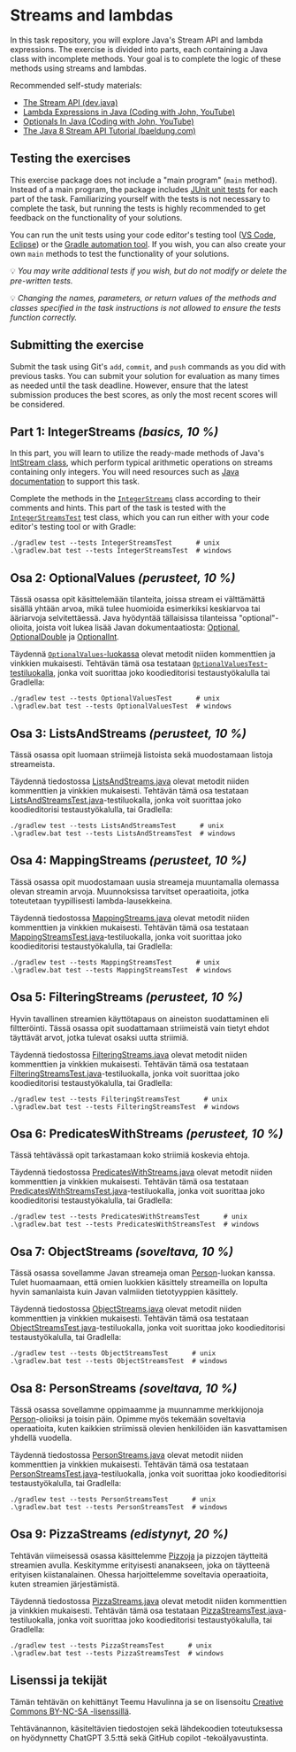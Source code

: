 # Streams and lambdas

In this task repository, you will explore Java's Stream API and lambda expressions. The exercise is divided into parts, each containing a Java class with incomplete methods. Your goal is to complete the logic of these methods using streams and lambdas.

Recommended self-study materials:

* [The Stream API (dev.java)](https://dev.java/learn/api/streams/)
* [Lambda Expressions in Java (Coding with John, YouTube)](https://youtu.be/tj5sLSFjVj4)
* [Optionals In Java (Coding with John, YouTube)](https://youtu.be/vKVzRbsMnTQ)
* [The Java 8 Stream API Tutorial (baeldung.com)](https://www.baeldung.com/java-8-streams)

## Testing the exercises

This exercise package does not include a "main program" (`main` method). Instead of a main program, the package includes [JUnit unit tests](./src/test/java/) for each part of the task. Familiarizing yourself with the tests is not necessary to complete the task, but running the tests is highly recommended to get feedback on the functionality of your solutions.

You can run the unit tests using your code editor's testing tool ([VS Code](https://code.visualstudio.com/docs/java/java-testing), [Eclipse](https://www.vogella.com/tutorials/JUnitEclipse/article.html)) or the [Gradle automation tool](https://docs.gradle.org/current/userguide/java_testing.html). If you wish, you can also create your own `main` methods to test the functionality of your solutions.

💡 *You may write additional tests if you wish, but do not modify or delete the pre-written tests.*

💡 *Changing the names, parameters, or return values of the methods and classes specified in the task instructions is not allowed to ensure the tests function correctly.*

## Submitting the exercise

Submit the task using Git's `add`, `commit`, and `push` commands as you did with previous tasks. You can submit your solution for evaluation as many times as needed until the task deadline. However, ensure that the latest submission produces the best scores, as only the most recent scores will be considered.

## Part 1: IntegerStreams *(basics, 10 %)*

In this part, you will learn to utilize the ready-made methods of Java's [IntStream class](https://docs.oracle.com/en/java/javase/17/docs/api/java.base/java/util/stream/IntStream.html), which perform typical arithmetic operations on streams containing only integers. You will need resources such as [Java documentation](https://docs.oracle.com/en/java/javase/17/docs/api/java.base/java/util/stream/IntStream.html) to support this task.

Complete the methods in the [`IntegerStreams`](./src/main/java/part01/IntegerStreams.java) class according to their comments and hints. This part of the task is tested with the [`IntegerStreamsTest`](./src/test/java/part01/IntegerStreamsTest.java) test class, which you can run either with your code editor's testing tool or with Gradle:

```
./gradlew test --tests IntegerStreamsTest      # unix
.\gradlew.bat test --tests IntegerStreamsTest  # windows
```

## Osa 2: OptionalValues *(perusteet, 10 %)*

Tässä osassa opit käsittelemään tilanteita, joissa stream ei välttämättä sisällä yhtään arvoa, mikä tulee huomioida esimerkiksi keskiarvoa tai ääriarvoja selvitettäessä. Java hyödyntää tällaisissa tilanteissa "optional"-olioita, joista voit lukea lisää Javan dokumentaatiosta: [Optional](https://docs.oracle.com/en/java/javase/17/docs/api/java.base/java/util/Optional.html), [OptionalDouble](https://docs.oracle.com/en/java/javase/17/docs/api/java.base/java/util/OptionalDouble.html) ja [OptionalInt](https://docs.oracle.com/en/java/javase/17/docs/api/java.base/java/util/OptionalInt.html).

Täydennä [`OptionalValues`-luokassa](./src/main/java/part02/OptionalValues.java) olevat metodit niiden kommenttien ja vinkkien mukaisesti. Tehtävän tämä osa testataan [`OptionalValuesTest`-testiluokalla](./src/test/java/part02/OptionalValuesTest.java), jonka voit suorittaa joko koodieditorisi testaustyökalulla tai Gradlella:

```
./gradlew test --tests OptionalValuesTest      # unix
.\gradlew.bat test --tests OptionalValuesTest  # windows
```

## Osa 3: ListsAndStreams *(perusteet, 10 %)*

Tässä osassa opit luomaan striimejä listoista sekä muodostamaan listoja streameista.

Täydennä tiedostossa [ListsAndStreams.java](./src/main/java/part03/ListsAndStreams.java) olevat metodit niiden kommenttien ja vinkkien mukaisesti. Tehtävän tämä osa testataan [ListsAndStreamsTest.java](./src/test/java/part03/ListsAndStreamsTest.java)-testiluokalla, jonka voit suorittaa joko koodieditorisi testaustyökalulla, tai Gradlella:

```
./gradlew test --tests ListsAndStreamsTest      # unix
.\gradlew.bat test --tests ListsAndStreamsTest  # windows
```

## Osa 4: MappingStreams *(perusteet, 10 %)*

Tässä osassa opit muodostamaan uusia streameja muuntamalla olemassa olevan streamin arvoja. Muunnoksissa tarvitset operaatioita, jotka toteutetaan tyypillisesti lambda-lausekkeina.

Täydennä tiedostossa [MappingStreams.java](./src/main/java/part04/MappingStreams.java) olevat metodit niiden kommenttien ja vinkkien mukaisesti. Tehtävän tämä osa testataan [MappingStreamsTest.java](./src/test/java/part04/MappingStreamsTest.java)-testiluokalla, jonka voit suorittaa joko koodieditorisi testaustyökalulla, tai Gradlella:
```
./gradlew test --tests MappingStreamsTest      # unix
.\gradlew.bat test --tests MappingStreamsTest  # windows
```

## Osa 5: FilteringStreams *(perusteet, 10 %)*

Hyvin tavallinen streamien käyttötapaus on aineiston suodattaminen eli filtteröinti. Tässä osassa opit suodattamaan striimeistä vain tietyt ehdot täyttävät arvot, jotka tulevat osaksi uutta striimiä.

Täydennä tiedostossa [FilteringStreams.java](./src/main/java/part05/FilteringStreams.java) olevat metodit niiden kommenttien ja vinkkien mukaisesti. Tehtävän tämä osa testataan [FilteringStreamsTest.java](./src/test/java/part05/FilteringStreamsTest.java)-testiluokalla, jonka voit suorittaa joko koodieditorisi testaustyökalulla, tai Gradlella:

```
./gradlew test --tests FilteringStreamsTest      # unix
.\gradlew.bat test --tests FilteringStreamsTest  # windows
```

## Osa 6: PredicatesWithStreams *(perusteet, 10 %)*

Tässä tehtävässä opit tarkastamaan koko striimiä koskevia ehtoja.

Täydennä tiedostossa [PredicatesWithStreams.java](./src/main/java/part06/PredicatesWithStreams.java) olevat metodit niiden kommenttien ja vinkkien mukaisesti. Tehtävän tämä osa testataan [PredicatesWithStreamsTest.java](./src/test/java/part06/PredicatesWithStreamsTest.java)-testiluokalla, jonka voit suorittaa joko koodieditorisi testaustyökalulla, tai Gradlella:

```
./gradlew test --tests PredicatesWithStreamsTest      # unix
.\gradlew.bat test --tests PredicatesWithStreamsTest  # windows
```

## Osa 7: ObjectStreams *(soveltava, 10 %)*

Tässä osassa sovellamme Javan streameja oman [Person](./src/main/java/person/Person.java)-luokan kanssa. Tulet huomaamaan, että omien luokkien käsittely streameilla on lopulta hyvin samanlaista kuin Javan valmiiden tietotyyppien käsittely.

Täydennä tiedostossa [ObjectStreams.java](./src/main/java/part07/ObjectStreams.java) olevat metodit niiden kommenttien ja vinkkien mukaisesti. Tehtävän tämä osa testataan [ObjectStreamsTest.java](./src/test/java/part07/ObjectStreamsTest.java)-testiluokalla, jonka voit suorittaa joko koodieditorisi testaustyökalulla, tai Gradlella:

```
./gradlew test --tests ObjectStreamsTest      # unix
.\gradlew.bat test --tests ObjectStreamsTest  # windows
```

## Osa 8: PersonStreams *(soveltava, 10 %)*

Tässä osassa sovellamme oppimaamme ja muunnamme merkkijonoja [Person](./src/main/java/person/Person.java)-olioiksi ja toisin päin. Opimme myös tekemään soveltavia operaatioita, kuten kaikkien striimissä olevien henkilöiden iän kasvattamisen yhdellä vuodella.

Täydennä tiedostossa [PersonStreams.java](./src/main/java/part08/PersonStreams.java) olevat metodit niiden kommenttien ja vinkkien mukaisesti. Tehtävän tämä osa testataan [PersonStreamsTest.java](./src/test/java/part08/PersonStreamsTest.java)-testiluokalla, jonka voit suorittaa joko koodieditorisi testaustyökalulla, tai Gradlella:

```
./gradlew test --tests PersonStreamsTest      # unix
.\gradlew.bat test --tests PersonStreamsTest  # windows
```


## Osa 9: PizzaStreams *(edistynyt, 20 %)*

Tehtävän viimeisessä osassa käsittelemme [Pizzoja](./src/main/java/pizza/Pizza.java) ja pizzojen täytteitä streamien avulla. Keskitymme erityisesti ananakseen, joka on täytteenä erityisen kiistanalainen. Ohessa harjoittelemme soveltavia operaatioita, kuten streamien järjestämistä.

Täydennä tiedostossa [PizzaStreams.java](./src/main/java/part09/PizzaStreams.java) olevat metodit niiden kommenttien ja vinkkien mukaisesti. Tehtävän tämä osa testataan [PizzaStreamsTest.java](./src/test/java/part09/PizzaStreamsTest.java)-testiluokalla, jonka voit suorittaa joko koodieditorisi testaustyökalulla, tai Gradlella:

```
./gradlew test --tests PizzaStreamsTest      # unix
.\gradlew.bat test --tests PizzaStreamsTest  # windows
```


## Lisenssi ja tekijät

Tämän tehtävän on kehittänyt Teemu Havulinna ja se on lisensoitu [Creative Commons BY-NC-SA -lisenssillä](https://creativecommons.org/licenses/by-nc-sa/4.0/).

Tehtävänannon, käsiteltävien tiedostojen sekä lähdekoodien toteutuksessa on hyödynnetty ChatGPT 3.5:ttä sekä GitHub copilot -tekoälyavustinta.
